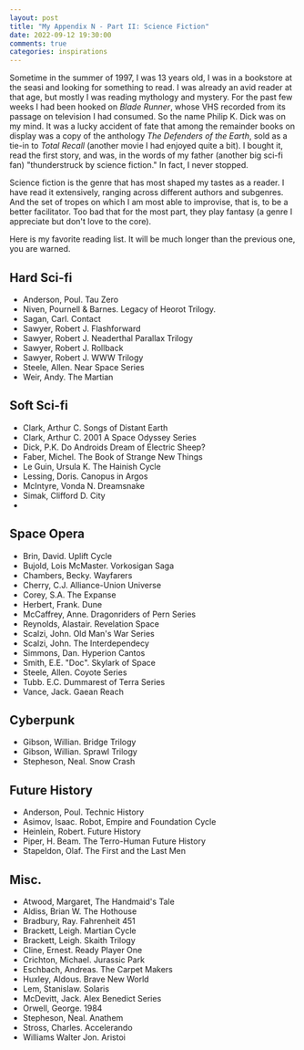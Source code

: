 ```yaml
---
layout: post
title: "My Appendix N - Part II: Science Fiction"
date: 2022-09-12 19:30:00
comments: true
categories: inspirations
---
```


Sometime in the summer of 1997, I was 13 years old, I was in a bookstore at the seasi and looking for something to read. I was already an avid reader at that age, but mostly I was reading mythology and mystery. For the past few weeks I had been hooked on *Blade Runner*, whose VHS recorded from its passage on television I had consumed. So the name Philip K. Dick was on my mind. It was a lucky accident of fate that among the remainder books on display was a copy of the anthology *The Defenders of the Earth*, sold as a tie-in to *Total Recall* (another movie I had enjoyed quite a bit). I bought it, read the first story, and was, in the words of my father (another big sci-fi fan) "thunderstruck by science fiction." In fact, I never stopped.

Science fiction is the genre that has most shaped my tastes as a reader. I have read it extensively, ranging across different authors and subgenres. And the set of tropes on which I am most able to improvise, that is, to be a better facilitator. Too bad that for the most part, they play fantasy (a genre I appreciate but don't love to the core).

Here is my favorite reading list. It will be much longer than the previous one, you are warned.


## Hard Sci-fi
- Anderson, Poul. Tau Zero
- Niven, Pournell & Barnes. Legacy of Heorot Trilogy.
- Sagan, Carl. Contact
- Sawyer, Robert J. Flashforward
- Sawyer, Robert J. Neaderthal Parallax Trilogy
- Sawyer, Robert J. Rollback
- Sawyer, Robert J. WWW Trilogy
- Steele, Allen. Near Space Series
- Weir, Andy. The Martian

## Soft Sci-fi
- Clark, Arthur C. Songs of Distant Earth
- Clark, Arthur C. 2001 A Space Odyssey Series
- Dick, P.K. Do Androids Dream of Electric Sheep?
- Faber, Michel. The Book of Strange New Things
- Le Guin, Ursula K. The Hainish Cycle
- Lessing, Doris. Canopus in Argos
- McIntyre, Vonda N. Dreamsnake
- Simak, Clifford D. City
- 

## Space Opera
- Brin, David. Uplift Cycle
- Bujold, Lois McMaster. Vorkosigan Saga
- Chambers, Becky. Wayfarers
- Cherry, C.J. Alliance-Union Universe
- Corey, S.A. The Expanse
- Herbert, Frank. Dune
- McCaffrey, Anne. Dragonriders of Pern Series
- Reynolds, Alastair. Revelation Space
- Scalzi, John. Old Man's War Series
- Scalzi, John. The Interdependecy
- Simmons, Dan. Hyperion Cantos
- Smith, E.E. "Doc". Skylark of Space
- Steele, Allen. Coyote Series
- Tubb. E.C. Dummarest of Terra Series
- Vance, Jack. Gaean Reach

## Cyberpunk
- Gibson, Willian. Bridge Trilogy
- Gibson, Willian. Sprawl Trilogy
- Stepheson, Neal. Snow Crash

## Future History
- Anderson, Poul. Technic History
- Asimov, Isaac. Robot, Empire and Foundation Cycle
- Heinlein, Robert. Future History
- Piper, H. Beam. The Terro-Human Future History
- Stapeldon, Olaf. The First and the Last Men

## Misc.
- Atwood, Margaret, The Handmaid's Tale
- Aldiss, Brian W. The Hothouse
- Bradbury, Ray. Fahrenheit 451
- Brackett, Leigh. Martian Cycle
- Brackett, Leigh. Skaith Trilogy
- Cline, Ernest. Ready Player One
- Crichton, Michael. Jurassic Park
- Eschbach, Andreas. The Carpet Makers
- Huxley, Aldous. Brave New World
- Lem, Stanislaw. Solaris
- McDevitt, Jack. Alex Benedict Series
- Orwell, George. 1984
- Stepheson, Neal. Anathem
- Stross, Charles. Accelerando
- Williams Walter Jon. Aristoi


